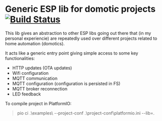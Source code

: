 # Generic ESP lib for domotic projects [![Build Status](https://travis-ci.org/emylyano3/esp-domotic.svg?branch=master)](https://travis-ci.org/emylyano3/esp-domotic)

This lib gives an abstraction to other ESP libs going out there that (in my personal experiencie) are repeatedly used over different projects related to home automation (domotics).

It acts like a generic entry point giving simple access to some key functionalities:
- HTTP updates (OTA updates)
- Wifi configuration
- MQTT communication
- MQTT configuration (configuration is persisted in FS)
- MQTT broker reconnection
- LED feedback

To compile project in PlatformIO:

> pio ci .\examples\ --project-conf .\project-conf\platformio.ini --lib=.
